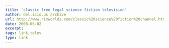 ```yaml
---
title: 'classic free legal science fiction television'
author: del.icio.us archive
url: http://www.rimworlds.com/classic%20science%20fiction%20channel.htm
date: 2008-06-02
excerpt: 
tags: link,telev
type: link
---
```

